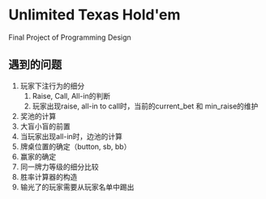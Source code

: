 # Unlimited Texas Hold'em
Final Project of Programming Design  


## 遇到的问题
1. 玩家下注行为的细分
   1. Raise, Call, All-in的判断
   2. 玩家出现raise, all-in to call时，当前的current_bet 和 min_raise的维护
2. 奖池的计算
3. 大盲小盲的前置
4. 当玩家出现all-in时，边池的计算
5. 牌桌位置的确定（button, sb, bb）
6. 赢家的确定
7. 同一牌力等级的细分比较
8. 胜率计算器的构造
9. 输光了的玩家需要从玩家名单中踢出
